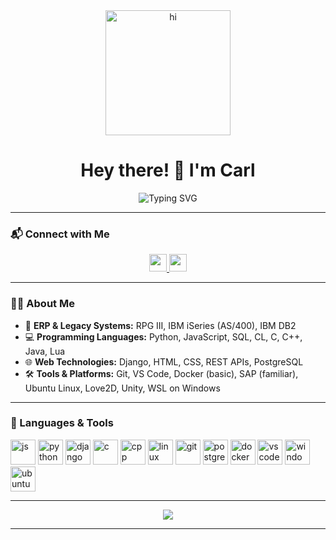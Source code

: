 <div align="center">
  <img src="https://media.giphy.com/media/M9gbBd9nbDrOTu1Mqx/giphy.gif" height="200" alt="hi" />
</div>

<h1 align="center">Hey there! 👋 I'm Carl</h1>

<div align="center">
  <img src="https://readme-typing-svg.demolab.com?font=Fira+Code&weight=500&pause=1000&color=36BCF7&center=true&vCenter=true&width=700&lines=Software+Developer+%2F+ERP+Application+Developer;Always+Learning+Something+New+Every+Day!" alt="Typing SVG" />

</div>


---

### 📬 Connect with Me

<p align="center"> <a href="https://www.linkedin.com/in/carl-lewis-mediavillo/"> <img src="https://img.shields.io/static/v1?message=LinkedIn&logo=linkedin&label=&color=0077B5&logoColor=white&labelColor=&style=for-the-badge" height="28"/> </a> <a href="https://www.datacamp.com/portfolio/carlmediavillo4"> <img src="https://img.shields.io/static/v1?message=DataCamp&logo=datacamp&label=&color=03EF62&logoColor=white&labelColor=&style=for-the-badge" height="28"/> </a> </p>

---

### 👨‍💻 About Me

- 💼 **ERP & Legacy Systems:** RPG III, IBM iSeries (AS/400), IBM DB2  
- 💻 **Programming Languages:** Python, JavaScript, SQL, CL, C, C++, Java, Lua
- 🌐 **Web Technologies:** Django, HTML, CSS, REST APIs, PostgreSQL
- 🛠️ **Tools & Platforms:** Git, VS Code, Docker (basic), SAP (familiar), Ubuntu Linux, Love2D, Unity, WSL on Windows  


---

### 🔧 Languages & Tools

<p align="left">
  <img src="https://cdn.jsdelivr.net/gh/devicons/devicon/icons/javascript/javascript-original.svg" height="40" alt="js"/>
  <img src="https://cdn.jsdelivr.net/gh/devicons/devicon/icons/python/python-original.svg" height="40" alt="python"/>
  <img src="https://cdn.jsdelivr.net/gh/devicons/devicon/icons/django/django-plain.svg" height="40" alt="django"/>
  <img src="https://cdn.jsdelivr.net/gh/devicons/devicon/icons/c/c-original.svg" height="40" alt="c"/>
  <img src="https://cdn.jsdelivr.net/gh/devicons/devicon/icons/cplusplus/cplusplus-original.svg" height="40" alt="cpp"/>
  <img src="https://cdn.jsdelivr.net/gh/devicons/devicon/icons/linux/linux-original.svg" height="40" alt="linux"/>
  <img src="https://cdn.jsdelivr.net/gh/devicons/devicon/icons/git/git-original.svg" height="40" alt="git"/>
  <img src="https://cdn.jsdelivr.net/gh/devicons/devicon/icons/postgresql/postgresql-original.svg" height="40" alt="postgres"/>
  <img src="https://cdn.jsdelivr.net/gh/devicons/devicon/icons/docker/docker-original.svg" height="40" alt="docker"/>
  <img src="https://cdn.jsdelivr.net/gh/devicons/devicon/icons/vscode/vscode-original.svg" height="40" alt="vscode"/>
  <img src="https://cdn.jsdelivr.net/gh/devicons/devicon/icons/windows8/windows8-original.svg" height="40" alt="windows"/>
  <img src="https://cdn.jsdelivr.net/gh/devicons/devicon/icons/ubuntu/ubuntu-plain.svg" height="40" alt="ubuntu"/>

</p>


---

<p align="center"><img src="https://github-readme-stats.vercel.app/api/top-langs/?username=carlmediavillo&layout=compact&theme=radical" /></p>

---

